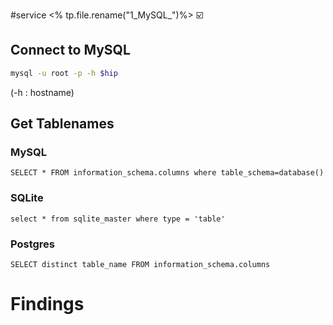 #service 
<% tp.file.rename("1_MySQL_")%>
☑️

## Connect to MySQL
```bash
mysql -u root -p -h $hip
```
(-h : hostname)

## Get Tablenames
### MySQL
```
SELECT * FROM information_schema.columns where table_schema=database()
```
### SQLite
```
select * from sqlite_master where type = 'table'
```
### Postgres
```
SELECT distinct table_name FROM information_schema.columns
```


# Findings
